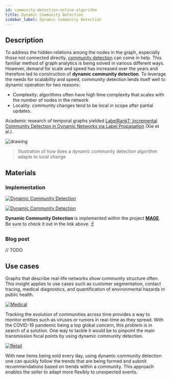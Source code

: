 ```yaml
---
id: community-detection-online-algorithm
title: Dynamic Community Detection
sidebar_label: Dynamic Community Detection
---
```


## Description
To address the hidden relations among the nodes in the graph, especially those not connected directly, [community detection](https://en.wikipedia.org/wiki/Community_structure) can come in help. This familiar method of graph analytics is being solved in various different ways. However, demand for scale and speed has increased over the years and therefore led to construction of **dynamic community detection**.  To leverage the needs for scalability and speed, community detection lends itself well to dynamic operation for two reasons:

- Complexity: algorithms often have high time complexity that scales with the number of nodes in the network
- Locality: community changes tend to be local in scope after partial updates.

Academic research of temporal graphs yielded [LabelRankT: Incremental Community Detection in Dynamic Networks via Label Propagation](https://arxiv.org/abs/1305.2006) (Xie et al.).

<img src="https://i.imgur.com/NiQi7NW.png" alt="drawing"/>

> Illustration of how does a dynamic community detection algorithm adapts to local change

## Materials

### Implementation

[![Dynamic Community Detection](https://img.shields.io/badge/Dynamic_Community_Detection-Implementation-FB6E00?style=for-the-badge&logo=github&logoColor=white)](https://github.com/memgraph/mage/blob/cpp/dynamic_community_detection_module/dynamic_community_detection_module.cpp)

[![Dynamic Community Detection](https://img.shields.io/badge/Dynamic_Community_Detection-Documentation-FCC624?style=for-the-badge&logo=cplusplus&logoColor=white)](/mage/query-modules/cpp/community-detection-online)

**Dynamic Community Detection** is implemented within the project [**MAGE**](https://github.com/memgraph/mage). Be sure to check it out in the link above. :point_up:

### Blog post

// TODO

## Use cases

Graphs that describe real-life networks show community structure often. This insight applies to use cases such as customer segmentation, contact tracing, medical diagnostics, and quantification of environmental hazards in public health.

[![Medical](https://img.shields.io/badge/Medical-Application-8A477F?style=for-the-badge)](/mage/applications/drug-discovery-application)

Tracking the evolution of communities across time provides a way to monitor entities such as viruses or rumors in real-time as they spread. With the COVID-19 pandemic being a top global concern, this problem is in search of a solution. One way to tackle it would be to pinpoint the main transmission focal points by using dynamic community detection.

[![Retail](https://img.shields.io/badge/Retail-Application-8A477F?style=for-the-badge)](/mage/applications/retail-application)

With new items being sold every day, using dynamic community detection one can quickly follow the trends that are being formed and submit recommendations based on trends within a community. This approach enables the seller to adapt more flexibly to unexpected events.
